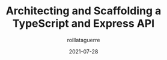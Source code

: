 ---
author: roillataguerre
date: 2021-07-28
publisher: itnext_io
tags:
  - typescript
  - express
target_url: https://itnext.io/modern-node-part-1-architecting-and-scaffolding-a-typescript-express-api-22e87fee054c
title: Architecting and Scaffolding a TypeScript and Express API
---